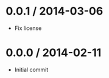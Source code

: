 
0.0.1 / 2014-03-06
==================

 * Fix license

0.0.0 / 2014-02-11 
==================

 * Initial commit
